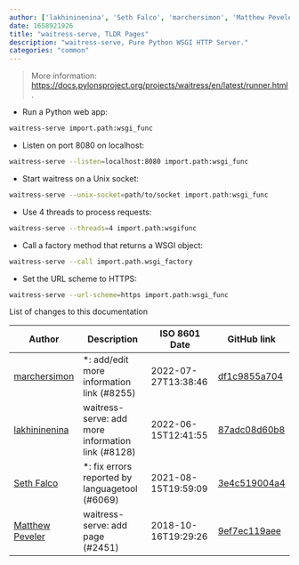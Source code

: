 ```yaml
---
author: ['lakhininenina', 'Seth Falco', 'marchersimon', 'Matthew Peveler']
date: 1658921926
title: "waitress-serve, TLDR Pages"
description: "waitress-serve, Pure Python WSGI HTTP Server."
categories: "common"
---
```

> More information: <https://docs.pylonsproject.org/projects/waitress/en/latest/runner.html>.

- Run a Python web app:

```bash
waitress-serve import.path:wsgi_func
```

- Listen on port 8080 on localhost:

```bash
waitress-serve --listen=localhost:8080 import.path:wsgi_func
```

- Start waitress on a Unix socket:

```bash
waitress-serve --unix-socket=path/to/socket import.path:wsgi_func
```

- Use 4 threads to process requests:

```bash
waitress-serve --threads=4 import.path:wsgifunc
```

- Call a factory method that returns a WSGI object:

```bash
waitress-serve --call import.path.wsgi_factory
```

- Set the URL scheme to HTTPS:

```bash
waitress-serve --url-scheme=https import.path:wsgi_func
```
List of changes to this documentation


Author | Description | ISO 8601 Date | GitHub link
------|-----|-----|-----
[marchersimon](mailto:50295997+marchersimon@users.noreply.github.com) | *: add/edit more information link (#8255) | 2022-07-27T13:38:46 | [df1c9855a704](https://github.com/tldr-pages/tldr/commit/df1c9855a704f1360748c4b7652f8bca1db3a6c7)
[lakhininenina](mailto:99631909+lakhininenina@users.noreply.github.com) | waitress-serve: add more information link (#8128) | 2022-06-15T12:41:55 | [87adc08d60b8](https://github.com/tldr-pages/tldr/commit/87adc08d60b88e1275bb91d96bb3c2315d65b0fe)
[Seth Falco](mailto:seth@falco.fun) | *: fix errors reported by languagetool (#6069) | 2021-08-15T19:59:09 | [3e4c519004a4](https://github.com/tldr-pages/tldr/commit/3e4c519004a471c861cdc609fd7239ee3355671c)
[Matthew Peveler](mailto:matt.peveler@gmail.com) | waitress-serve: add page (#2451) | 2018-10-16T19:29:26 | [9ef7ec119aee](https://github.com/tldr-pages/tldr/commit/9ef7ec119aee1df3445a25a7bfa1f25c72d69b4b)

